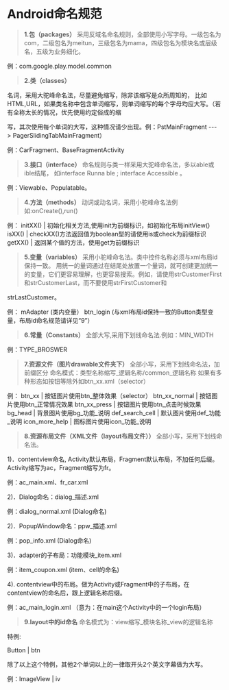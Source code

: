 # Android命名规范

>**1.包（packages）**
采用反域名命名规则，全部使用小写字母。一级包名为com，二级包名为meitun，三级包名为mama，四级包名为模块名或层级名，五级为业务细化。

例：com.google.play.model.common


>**2.类（classes）**

名词，采用大驼峰命名法，尽量避免缩写，除非该缩写是众所周知的，  比如HTML,URL，如果类名称中包含单词缩写，则单词缩写的每个字母均应大写。（若有全称太长的情况，优先使用约定俗成的缩

写，其次使用每个单词的大写，这种情况请少出现。例：PstMainFragment ---> PagerSlidingTabMainFragment）

例：CarFragment、BaseFragmentActivity


>**3.接口（interface）**
命名规则与类一样采用大驼峰命名法，多以able或ible结尾，
如interface Runna ble ;
interface Accessible 。

例：Viewable、Populatable。


>**4.方法（methods）**
动词或动名词，采用小驼峰命名法例如:onCreate(),run()

例：
initXX() | 初始化相关方法,使用init为前缀标识，如初始化布局initView()
isXX()   | checkXX()方法返回值为boolean型的请使用is或check为前缀标识
getXX()  | 返回某个值的方法，使用get为前缀标识


>**5.变量（variables）**
采用小驼峰命名法。类中控件名称必须与xml布局id保持一致。
用统一的量词通过在结尾处放置一个量词，就可创建更加统一的变量，它们更容易理解，也更容易搜索。例如，请使用strCustomerFirst和strCustomerLast，而不要使用strFirstCustomer和

strLastCustomer。

例：
    mAdapter     (类内变量）
    btn_login    (与xml布局id保持一致的Button类型变量，布局id命名规范请详见“9”）
         

>**6.常量（Constants）**
全部大写,采用下划线命名法.例如：MIN_WIDTH

例：TYPE_BROSWER


>**7.资源文件（图片drawable文件夹下）**
全部小写，采用下划线命名法，加前缀区分
命名模式：类型名称缩写_逻辑名称/common_逻辑名称
如果有多种形态如按钮等除外如btn_xx.xml（selector）

例：
     btn_xx          | 按钮图片使用btn_整体效果（selector）
     btn_xx_normal   | 按钮图片使用btn_正常情况效果
     btn_xx_press    | 按钮图片使用btn_点击时候效果
     bg_head         | 背景图片使用bg_功能_说明
     def_search_cell | 默认图片使用def_功能_说明
     icon_more_help  | 图标图片使用icon_功能_说明


>**8.资源布局文件（XML文件（layout布局文件））**
全部小写，采用下划线命名法。

1)．contentview命名, Activity默认布局，Fragment默认布局，不加任何后缀。
    Activity缩写为ac，Fragment缩写为fr。
    
例：ac_main.xml、fr_car.xml


2)．Dialog命名：dialog_描述.xml

例：dialog_normal.xml (Dialog命名)


2)．PopupWindow命名：ppw_描述.xml

例：pop_info.xml (Dialog命名)

3)．adapter的子布局：功能模块_item.xml

例：item_coupon.xml   (item、cell的命名)

4). contentview中的布局。做为Activity或Fragment中的子布局，在contentview的命名后，跟上逻辑名称后缀。

例：ac_main_login.xml （意为：在main这个Activity中的一个login布局）


>**9.layout中的id命名**
命名模式为：view缩写_模块名称_view的逻辑名称

特例:

Button         |    btn

除了以上这个特例，其他2个单词以上的一律取开头2个英文字幕做为大写。

例：ImageView  |    iv

